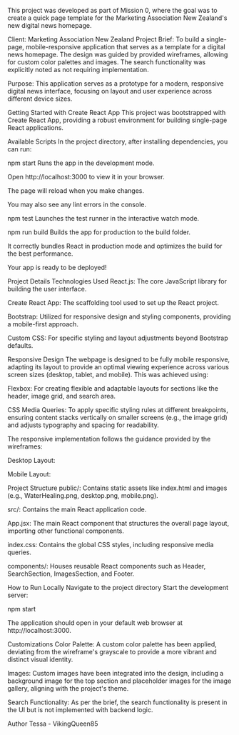 
This project was developed as part of Mission 0, where the goal was to create a quick page template for the Marketing Association New Zealand's new digital news homepage.

Client: Marketing Association New Zealand
Project Brief: To build a single-page, mobile-responsive application that serves as a template for a digital news homepage. The design was guided by provided wireframes, allowing for custom color palettes and images. The search functionality was explicitly noted as not requiring implementation.

Purpose: This application serves as a prototype for a modern, responsive digital news interface, focusing on layout and user experience across different device sizes.

Getting Started with Create React App
This project was bootstrapped with Create React App, providing a robust environment for building single-page React applications.

Available Scripts
In the project directory, after installing dependencies, you can run:

npm start
Runs the app in the development mode.

Open http://localhost:3000 to view it in your browser.

The page will reload when you make changes.

You may also see any lint errors in the console.

npm test
Launches the test runner in the interactive watch mode.

npm run build
Builds the app for production to the build folder.

It correctly bundles React in production mode and optimizes the build for the best performance.

Your app is ready to be deployed!

Project Details
Technologies Used
React.js: The core JavaScript library for building the user interface.

Create React App: The scaffolding tool used to set up the React project.

Bootstrap: Utilized for responsive design and styling components, providing a mobile-first approach.

Custom CSS: For specific styling and layout adjustments beyond Bootstrap defaults.

Responsive Design
The webpage is designed to be fully mobile responsive, adapting its layout to provide an optimal viewing experience across various screen sizes (desktop, tablet, and mobile). This was achieved using:

Flexbox: For creating flexible and adaptable layouts for sections like the header, image grid, and search area.

CSS Media Queries: To apply specific styling rules at different breakpoints, ensuring content stacks vertically on smaller screens (e.g., the image grid) and adjusts typography and spacing for readability.

The responsive implementation follows the guidance provided by the wireframes:

Desktop Layout:

Mobile Layout:

Project Structure
public/: Contains static assets like index.html and images (e.g., WaterHealing.png, desktop.png, mobile.png).

src/: Contains the main React application code.

App.jsx: The main React component that structures the overall page layout, importing other functional components.

index.css: Contains the global CSS styles, including responsive media queries.

components/: Houses reusable React components such as Header, SearchSection, ImagesSection, and Footer.

How to Run Locally
Navigate to the project directory
Start the development server:

npm start

The application should open in your default web browser at http://localhost:3000.

Customizations
Color Palette: A custom color palette has been applied, deviating from the wireframe's grayscale to provide a more vibrant and distinct visual identity.

Images: Custom images have been integrated into the design, including a background image for the top section and placeholder images for the image gallery, aligning with the project's theme.

Search Functionality: As per the brief, the search functionality is present in the UI but is not implemented with backend logic.

Author
Tessa - VikingQueen85